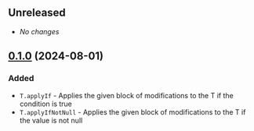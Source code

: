 ## Unreleased

- *No changes*

## [0.1.0] (2024-08-01)

### Added

- `T.applyIf` - Applies the given block of modifications to the T if the condition is true
- `T.applyIfNotNull` - Applies the given block of modifications to the T if the value is not null


[0.1.0]: https://github.com/RedMadRobot/gears-android/compare/55223709...daf5c330
